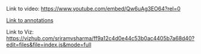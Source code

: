 Link to video: https://www.youtube.com/embed/Qw6uAg3EO64?rel=0

[Link to annotations](https://hyp.is/go?url=https%3A%2F%2Fgithub.com%2Fsriramvsharma%2Fvizhub-code-annotations%2Fblob%2Fmaster%2FLet's%2520make%2520a%2520map%2520with%2520D3.js!%2Findex.js&group=__world__) 

Link to Viz: https://vizhub.com/sriramvsharma/ff9a12c4d0e44c53b0ac4405b7a68d40?edit=files&file=index.js&mode=full

